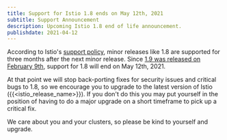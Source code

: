 ```yaml
---
title: Support for Istio 1.8 ends on May 12th, 2021
subtitle: Support Announcement
description: Upcoming Istio 1.8 end of life announcement.
publishdate: 2021-04-12
---
```


According to Istio's [support policy](/pt-br/docs/releases/supported-releases#supported-releases/), minor releases like 1.8 are supported for three months after the next minor release. Since [1.9 was released on February 9th](/pt-br/news/releases/1.9.x/announcing-1.9/), support for 1.8 will end on May 12th, 2021.

At that point we will stop back-porting fixes for security issues and critical bugs to 1.8, so we encourage you to upgrade to the latest version of Istio ({{<istio_release_name>}}).  If you don't do this you may put yourself in the position of having to do a major upgrade on a short timeframe to pick up a critical fix.

We care about you and your clusters, so please be kind to yourself and upgrade.
